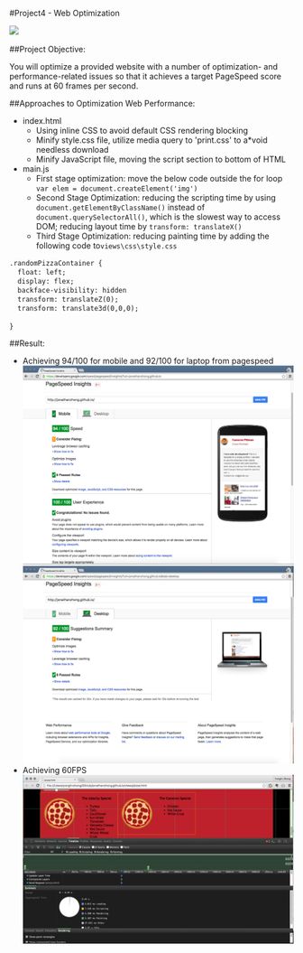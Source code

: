 #Project4 - Web Optimization

![](http://progressed.io/bar/90?title=Progress)


##Project Objective:

You will optimize a provided website with a number of optimization- and performance-related issues so that it achieves a target PageSpeed score and runs at 60 frames per second.


##Approaches to Optimization Web Performance:
- index.html
  * Using inline CSS to avoid default CSS rendering blocking
  * Minify style.css file, utilize media query to 'print.css' to a*void needless download
  * Minify JavaScript file, moving the script section to bottom of HTML
- main.js
  * First stage optimization: move the below code outside the for loop
`var elem = document.createElement('img')
`
  * Second Stage Optimization: reducing the scripting time by using `document.getElementByClassName()` instead of `document.querySelectorAll()`, which is the slowest way to access DOM; reducing layout time by `transform: translateX()`
  * Third Stage Optimization: reducing painting time by adding the following code to`views\css\style.css`
```
.randomPizzaContainer {
  float: left;
  display: flex;
  backface-visibility: hidden
  transform: translateZ(0);
  transform: translate3d(0,0,0);

}
```

##Result:
- Achieving 94/100 for mobile and 92/100 for laptop from pagespeed
![pageSpeed-mobile](pageSpeed-mobile0.png)
![pageSpeed-laptop](pageSpeed-laptop0.png)
- Achieving 60FPS
![60fps](60fps.png)
